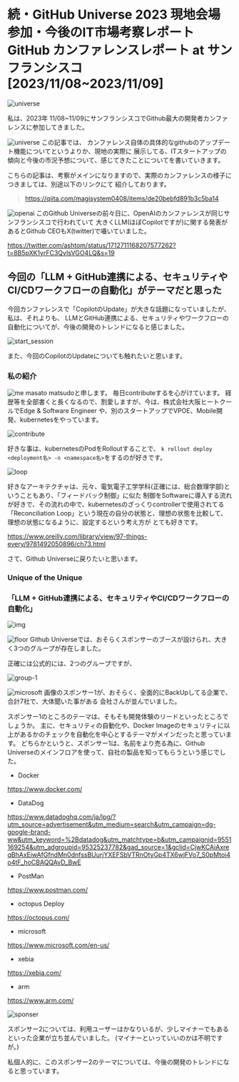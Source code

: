 # 続・GitHub Universe 2023 現地会場 参加・今後のIT市場考察レポート GitHub カンファレンスレポート at サンフランシスコ [2023/11/08~2023/11/09]

![universe](img/universe_front.jpg)

私は、2023年 11/08~11/09にサンフランシスコでGithub最大の開発者カンファレンスに参加してきました。

![universe](img/universe_img.jpg)
この記事では、 カンファレンス自体の具体的なgithubのアップデート機能についてというよりか、現地の実際に
展示してる、ITスタートアップの傾向と今後の市況予想について、感じてきたことについてを書いていきます。

こちらの記事は、考察がメインになりますので、実際のカンファレンスの様子につきましては、別途以下のリンクにて
紹介しております。

> https://qiita.com/magisystem0408/items/de20bebfd891b3c5ba14

![openai](img/openai.jpg)
このGithub Universeの前々日に、OpenAIのカンファレンスが同じサンフランシスコで行われていて
大きくLLM(ほぼCopilotですが)に関する発表があるとGithub CEOもX(twitter)で囁いていました。

https://twitter.com/ashtom/status/1712711168207577262?t=8B5pXK1yrFC3QvIsVGO4LQ&s=19

## 今回の「LLM + GitHub連携による、セキュリティやCI/CDワークフローの自動化」がテーマだと思った
今回カンファレンスで「CopilotのUpdate」が大きな話題になっていましたが、私は、それよりも、
LLMとGitHub連携による、セキュリティやワークフローの自動化についてが、今後の開発のトレンドになると感じました。

![start_session](img/start_session.jpg)

また、今回のCopilotのUpdateについても触れたいと思います。

### 私の紹介
![me](img/me.jpeg)
masato matsudoと申します。 毎日contributeするを心がけています。
経歴等を全部書くと長くなるので、割愛しますが、今は、株式会社大阪ヒートクールでEdge & Software Engineer
や、別のスタートアップでVPOE、Mobile開発、kubernetesをやっています。

![contribute](img/github.png)

好きな事は、kubernetesのPodをRolloutすることで、
`k rollout deploy <deployment名> -n <namespace名>`をするのが好きです。

![loop](img/loop.jpeg)

好きなアーキテクチャは、元々、電気電子工学学科(正確には、総合数理学部)ということもあり、「フィードバック制御」に似た
制御をSoftwareに導入する流れが好きで、その流れの中で、kubernetesのざっくりcontrollerで使用されてる
「Reconciliation Loop」という現在の自分の状態と、理想の状態を比較して、理想の状態になるように、設定するという考え方が
とても好きです。

https://www.oreilly.com/library/view/97-things-every/9781492050896/ch73.html

さて、Github Universeに戻りたいと思います。


### Unique of the Unique




### 「LLM + GitHub連携による、セキュリティやCI/CDワークフローの自動化」


![img](img/sponser_ima.png)

![floor](img/floor.jpg)
Github Universeでは、おそらくスポンサーのブースが設けられ、大きく3つのグループが存在しました。


正確には公式的には、2つのグループですが、

![group-1](img/group-1.jpg)

![microsoft](img/microsoft.jpg)
画像のスポンサー1が、おそらく、全面的にBackUpしてる企業で、合計7社で、大体聞いた事がある 会社さんが並んでいました。

スポンサー1のところのテーマは、そもそも開発体験のリードといったところでしょうか。
主に、セキュリティの自動化や、Docker Imageのセキュリティに以上があるかのチェックを自動化を中心とするテーマがメインだったと思っています。
どちらかというと、スポンサー1は、名前をより売る為に、Github Universeのメインフロアを使って、自社の製品を知ってもらうという感じでした。


- Docker

https://www.docker.com/

- DataDog

https://www.datadoghq.com/ja/lpg/?utm_source=advertisement&utm_medium=search&utm_campaign=dg-google-brand-ww&utm_keyword=%2Bdatadog&utm_matchtype=b&utm_campaignid=9551169254&utm_adgroupid=95325237782&gad_source=1&gclid=CjwKCAiAxreqBhAxEiwAfGfndMn0dnfssBUurjYXEFSbVTRnOtyGp4TX6wjFVo7_S0pMtoi4o4tF_hoCBAQQAvD_BwE

- PostMan

https://www.postman.com/

- octopus Deploy

https://octopus.com/

- microsoft
  
https://www.microsoft.com/en-us/

- xebia

https://xebia.com/

- arm

https://www.arm.com/

![sponser](img/sponser2.jpg)

スポンサー2については、利用ユーザーはかなりいるが、少しマイナーでもあるといった企業が立ち並んでいました。
(マイナーといっていいのかは不明ですが。)

私個人的に、このスポンサー2のテーマについては、今後の開発のトレンドになると思っています。



####